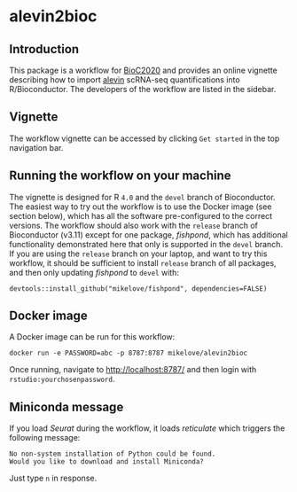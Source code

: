 # alevin2bioc

## Introduction

This package is a workflow for 
[BioC2020](https://bioc2020.bioconductor.org/)
and provides an online vignette describing how to import 
[alevin](https://salmon.readthedocs.io/en/latest/alevin.html)
scRNA-seq quantifications into R/Bioconductor. The developers of the
workflow are listed in the sidebar. 

## Vignette

The workflow vignette can be accessed by clicking `Get started` in the
top navigation bar.

## Running the workflow on your machine

The vignette is designed for R `4.0` and the `devel` branch of
Bioconductor. The easiest way to try out the workflow is to use the
Docker image (see section below), which has all the software
pre-configured to the correct versions.  The workflow should also work
with the `release` branch of Bioconductor (v3.11) except for one
package, *fishpond*, which has additional functionality demonstrated
here that only is supported in the `devel` branch. If you are using
the `release` branch on your laptop, and want to try this workflow, it
should be sufficient to install `release` branch of all packages, and
then only updating *fishpond* to `devel` with:

```
devtools::install_github("mikelove/fishpond", dependencies=FALSE)
```

## Docker image

A Docker image can be run for this workflow:

```
docker run -e PASSWORD=abc -p 8787:8787 mikelove/alevin2bioc
```

Once running, navigate to <http://localhost:8787/> and then login with
`rstudio:yourchosenpassword`.

## Miniconda message

If you load *Seurat* during the workflow, it loads *reticulate* which
triggers the following message:

```
No non-system installation of Python could be found. 
Would you like to download and install Miniconda?
```

Just type `n` in response.
